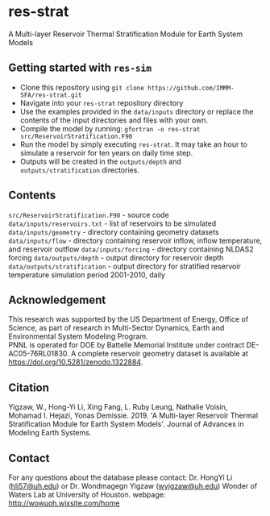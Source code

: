 # res-strat

A Multi-layer Reservoir Thermal Stratification Module for Earth System Models

## Getting started with `res-sim`

- Clone this repository using `git clone https://github.com/IMMM-SFA/res-strat.git`
- Navigate into your `res-strat` repository directory
- Use the examples provided in the `data/inputs` directory or replace the contents of the input directories and files with your own.
- Compile the model by running:  `gfortran -o res-strat src/ReservoirStratification.F90`
- Run the model by simply executing `res-strat`. It may take an hour to simulate a reservoir for ten years on daily time step.
- Outputs will be created in the `outputs/depth` and `outputs/stratification` directories.

## Contents

`src/ReservoirStratification.F90` - source code
`data/inputs/reservoirs.txt` - list of reservoirs to be simulated
`data/inputs/geometry` - directory containing geometry datasets
`data/inputs/flow` - directory containing reservoir inflow, inflow temperature, and reservoir outflow
`data/inputs/forcing` - directory containing NLDAS2 forcing
`data/outputs/depth` - output directory for reservoir depth
`data/outputs/stratification` - output directory for stratified reservoir temperature simulation period 2001-2010, daily

## Acknowledgement

This research was supported by the US Department of Energy, Office of Science, as part of research in Multi-Sector Dynamics, Earth and Environmental System Modeling Program.  
PNNL is operated for DOE by Battelle Memorial Institute under contract DE-AC05-76RL01830.
A complete reservoir geometry dataset is available at https://doi.org/10.5281/zenodo.1322884.

## Citation

Yigzaw, W., Hong-Yi Li, Xing Fang, L. Ruby Leung, Nathalie Voisin, Mohamad I. Hejazi, Yonas Demissie. 2019. 'A Multi-layer Reservoir Thermal Stratification Module for Earth System Models'. Journal of Advances in Modeling Earth Systems.

## Contact

For any questions about the database please contact: Dr. HongYi Li (hli57@uh.edu) or Dr. Wondmagegn Yigzaw (wyigzaw@uh.edu)
Wonder of Waters Lab at University of Houston.
webpage:  http://wowuoh.wixsite.com/home
